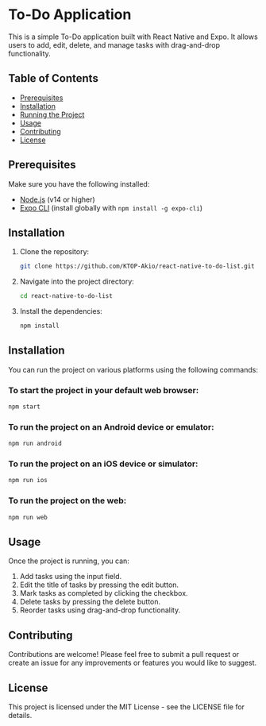 # To-Do Application

This is a simple To-Do application built with React Native and Expo. It allows users to add, edit, delete, and manage tasks with drag-and-drop functionality.

## Table of Contents

- [Prerequisites](#prerequisites)
- [Installation](#installation)
- [Running the Project](#running-the-project)
- [Usage](#usage)
- [Contributing](#contributing)
- [License](#license)

## Prerequisites

Make sure you have the following installed:

- [Node.js](https://nodejs.org/) (v14 or higher)
- [Expo CLI](https://docs.expo.dev/get-started/installation/#expo-cli) (install globally with `npm install -g expo-cli`)

## Installation

1. Clone the repository:

   ```bash
   git clone https://github.com/KTOP-Akio/react-native-to-do-list.git
   ```

2. Navigate into the project directory:

   ```bash
   cd react-native-to-do-list
   ```

3. Install the dependencies:

   ```bash
   npm install
   ```

## Installation

You can run the project on various platforms using the following commands:

### To start the project in your default web browser:

   ```bash
   npm start
   ```

### To run the project on an Android device or emulator:

   ```bash
   npm run android
   ```

### To run the project on an iOS device or simulator:

   ```bash
   npm run ios
   ```

### To run the project on the web:

   ```bash
   npm run web
   ```

## Usage

Once the project is running, you can:

1. Add tasks using the input field.
2. Edit the title of tasks by pressing the edit button.
3. Mark tasks as completed by clicking the checkbox.
4. Delete tasks by pressing the delete button.
5. Reorder tasks using drag-and-drop functionality.

## Contributing

Contributions are welcome! Please feel free to submit a pull request or create an issue for any improvements or features you would like to suggest.

## License

This project is licensed under the MIT License - see the LICENSE file for details.
